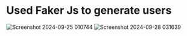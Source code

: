 # Used Faker Js to generate users

![Screenshot 2024-09-25 010744](https://github.com/user-attachments/assets/bffef19c-402c-4a96-a003-519bdadc29a5)
![Screenshot 2024-09-28 031639](https://github.com/user-attachments/assets/e5c66ba4-c581-443f-be4b-d166ea4f522a)
